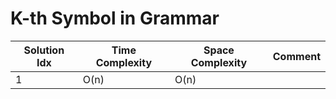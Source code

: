 # K-th Symbol in Grammar

| Solution Idx | Time Complexity | Space Complexity | Comment |
| ------------ | --------------- | ---------------- | ------- |
| 1            | O(n)            | O(n)             |         |
